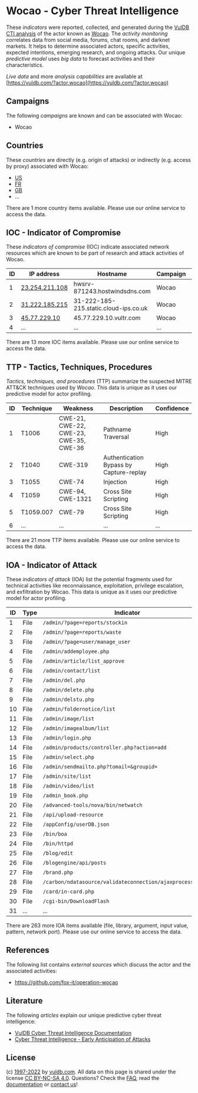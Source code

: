 # Wocao - Cyber Threat Intelligence

These _indicators_ were reported, collected, and generated during the [VulDB CTI analysis](https://vuldb.com/?kb.cti) of the actor known as [Wocao](https://vuldb.com/?actor.wocao). The _activity monitoring_ correlates data from social media, forums, chat rooms, and darknet markets. It helps to determine associated actors, specific activities, expected intentions, emerging research, and ongoing attacks. Our unique _predictive model_ uses _big data_ to forecast activities and their characteristics.

_Live data_ and more _analysis capabilities_ are available at [https://vuldb.com/?actor.wocao](https://vuldb.com/?actor.wocao)

## Campaigns

The following _campaigns_ are known and can be associated with Wocao:

* Wocao

## Countries

These _countries_ are directly (e.g. origin of attacks) or indirectly (e.g. access by proxy) associated with Wocao:

* [US](https://vuldb.com/?country.us)
* [FR](https://vuldb.com/?country.fr)
* [GB](https://vuldb.com/?country.gb)
* ...

There are 1 more country items available. Please use our online service to access the data.

## IOC - Indicator of Compromise

These _indicators of compromise_ (IOC) indicate associated network resources which are known to be part of research and attack activities of Wocao.

ID | IP address | Hostname | Campaign | Confidence
-- | ---------- | -------- | -------- | ----------
1 | [23.254.211.108](https://vuldb.com/?ip.23.254.211.108) | hwsrv-871243.hostwindsdns.com | Wocao | High
2 | [31.222.185.215](https://vuldb.com/?ip.31.222.185.215) | 31-222-185-215.static.cloud-ips.co.uk | Wocao | High
3 | [45.77.229.10](https://vuldb.com/?ip.45.77.229.10) | 45.77.229.10.vultr.com | Wocao | Medium
4 | ... | ... | ... | ...

There are 13 more IOC items available. Please use our online service to access the data.

## TTP - Tactics, Techniques, Procedures

_Tactics, techniques, and procedures_ (TTP) summarize the suspected MITRE ATT&CK techniques used by _Wocao_. This data is unique as it uses our predictive model for actor profiling.

ID | Technique | Weakness | Description | Confidence
-- | --------- | -------- | ----------- | ----------
1 | T1006 | CWE-21, CWE-22, CWE-23, CWE-35, CWE-36 | Pathname Traversal | High
2 | T1040 | CWE-319 | Authentication Bypass by Capture-replay | High
3 | T1055 | CWE-74 | Injection | High
4 | T1059 | CWE-94, CWE-1321 | Cross Site Scripting | High
5 | T1059.007 | CWE-79 | Cross Site Scripting | High
6 | ... | ... | ... | ...

There are 21 more TTP items available. Please use our online service to access the data.

## IOA - Indicator of Attack

These _indicators of attack_ (IOA) list the potential fragments used for technical activities like reconnaissance, exploitation, privilege escalation, and exfiltration by Wocao. This data is unique as it uses our predictive model for actor profiling.

ID | Type | Indicator | Confidence
-- | ---- | --------- | ----------
1 | File | `/admin/?page=reports/stockin` | High
2 | File | `/admin/?page=reports/waste` | High
3 | File | `/admin/?page=user/manage_user` | High
4 | File | `/admin/addemployee.php` | High
5 | File | `/admin/article/list_approve` | High
6 | File | `/admin/contact/list` | High
7 | File | `/admin/del.php` | High
8 | File | `/admin/delete.php` | High
9 | File | `/admin/delstu.php` | High
10 | File | `/admin/foldernotice/list` | High
11 | File | `/admin/image/list` | High
12 | File | `/admin/imagealbum/list` | High
13 | File | `/admin/login.php` | High
14 | File | `/admin/products/controller.php?action=add` | High
15 | File | `/admin/select.php` | High
16 | File | `/admin/sendmailto.php?tomail=&groupid=` | High
17 | File | `/admin/site/list` | High
18 | File | `/admin/video/list` | High
19 | File | `/admin_book.php` | High
20 | File | `/advanced-tools/nova/bin/netwatch` | High
21 | File | `/api/upload-resource` | High
22 | File | `/appConfig/userDB.json` | High
23 | File | `/bin/boa` | Medium
24 | File | `/bin/httpd` | Medium
25 | File | `/blog/edit` | Medium
26 | File | `/blogengine/api/posts` | High
27 | File | `/brand.php` | Medium
28 | File | `/carbon/ndatasource/validateconnection/ajaxprocessor.jsp` | High
29 | File | `/card/in-card.php` | High
30 | File | `/cgi-bin/DownloadFlash` | High
31 | ... | ... | ...

There are 263 more IOA items available (file, library, argument, input value, pattern, network port). Please use our online service to access the data.

## References

The following list contains _external sources_ which discuss the actor and the associated activities:

* https://github.com/fox-it/operation-wocao

## Literature

The following _articles_ explain our unique predictive cyber threat intelligence:

* [VulDB Cyber Threat Intelligence Documentation](https://vuldb.com/?kb.cti)
* [Cyber Threat Intelligence - Early Anticipation of Attacks](https://www.scip.ch/en/?labs.20201022)

## License

(c) [1997-2022](https://vuldb.com/?kb.changelog) by [vuldb.com](https://vuldb.com/?kb.about). All data on this page is shared under the license [CC BY-NC-SA 4.0](https://creativecommons.org/licenses/by-nc-sa/4.0/). Questions? Check the [FAQ](https://vuldb.com/?kb.faq), read the [documentation](https://vuldb.com/?kb) or [contact us](https://vuldb.com/?contact)!
